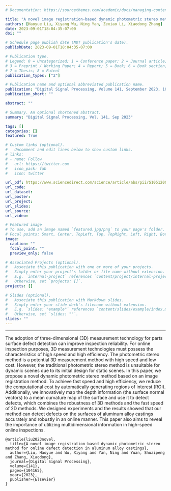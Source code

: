 ```yaml
---
# Documentation: https://sourcethemes.com/academic/docs/managing-content/

title: "A novel image registration-based dynamic photometric stereo method for online defect detection in aluminum alloy castings"
authors: [Haoyue Liu, Xiyang Wu, Ning Yan, Zexiao Li, Xiaodong Zhang]
date: 2023-09-01T18:04:35-07:00
doi: ""

# Schedule page publish date (NOT publication's date).
publishDate: 2023-09-01T18:04:35-07:00

# Publication type.
# Legend: 0 = Uncategorized; 1 = Conference paper; 2 = Journal article;
# 3 = Preprint / Working Paper; 4 = Report; 5 = Book; 6 = Book section;
# 7 = Thesis; 8 = Patent
publication_types: ["2"]

# Publication name and optional abbreviated publication name.
publication: "Digital Signal Processing, Volume 141, September 2023, 104165"
publication_short: ""

abstract: ""

# Summary. An optional shortened abstract.
summary: "Digital Signal Processing, Vol. 141, Sep 2023"

tags: []
categories: []
featured: True

# Custom links (optional).
#   Uncomment and edit lines below to show custom links.
# links:
# - name: Follow
#   url: https://twitter.com
#   icon_pack: fab
#   icon: twitter

url_pdf: https://www.sciencedirect.com/science/article/abs/pii/S1051200423002609
url_code:
url_dataset:
url_poster:
url_project:
url_slides:
url_source:
url_video:

# Featured image
# To use, add an image named `featured.jpg/png` to your page's folder. 
# Focal points: Smart, Center, TopLeft, Top, TopRight, Left, Right, BottomLeft, Bottom, BottomRight.
image:
  caption: ""
  focal_point: ""
  preview_only: false

# Associated Projects (optional).
#   Associate this publication with one or more of your projects.
#   Simply enter your project's folder or file name without extension.
#   E.g. `internal-project` references `content/project/internal-project/index.md`.
#   Otherwise, set `projects: []`.
projects: []

# Slides (optional).
#   Associate this publication with Markdown slides.
#   Simply enter your slide deck's filename without extension.
#   E.g. `slides: "example"` references `content/slides/example/index.md`.
#   Otherwise, set `slides: ""`.
slides: ""
---
```

---
The adoption of three-dimensional (3D) measurement technology for parts surface defect detection can improve inspection reliability. For online inspection purposes, 3D measurement technologies must possess the characteristics of high speed and high efficiency. The photometric stereo method is a potential 3D measurement method with high speed and low cost. However, the traditional photometric stereo method is unsuitable for dynamic scenes due to its initial design for static scenes. In this paper, we propose a novel dynamic photometric stereo method based on an image registration method. To achieve fast speed and high efficiency, we reduce the computational cost by automatically generating regions of interest (ROI). Additionally, we innovatively map the depth information (the surface normal vectors) to a mean curvature map of the surface and use it to detect defects, which combines the robustness of 3D methods and the fast speed of 2D methods. We designed experiments and the results showed that our method can detect defects on the surfaces of aluminum alloy castings accurately and robustly in an online manner. This paper also aims to reveal the importance of utilizing multidimensional information in high-speed online inspections.
```
@article{liu2023novel,
  title={A novel image registration-based dynamic photometric stereo method for online defect detection in aluminum alloy castings},
  author={Liu, Haoyue and Wu, Xiyang and Yan, Ning and Yuan, Shuaipeng and Zhang, Xiaodong},
  journal={Digital Signal Processing},
  volume={141},
  pages={104165},
  year={2023},
  publisher={Elsevier}
}
```
